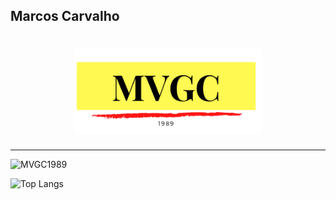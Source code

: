  ## Marcos Carvalho
 
 <h1 align="center"><img width="300px" src="MVGC89.png" /> </h1>
 
 ___

<p align="left"><img src="https://komarev.com/ghpvc/?username=MVGC1989" alt="MVGC1989" /></p>

![Top Langs](https://github-readme-stats.vercel.app/api/top-langs/?username=MVGC1989&hide=TeX&layout=compact)

